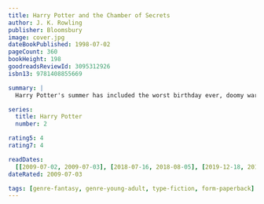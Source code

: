```yaml
---
title: Harry Potter and the Chamber of Secrets
author: J. K. Rowling
publisher: Bloomsbury
image: cover.jpg
dateBookPublished: 1998-07-02
pageCount: 360
bookHeight: 198
goodreadsReviewId: 3095312926
isbn13: 9781408855669

summary: |
  Harry Potter's summer has included the worst birthday ever, doomy warnings from a house-elf called Dobby, and rescue from the Dursleys by his friend Ron Weasley in a magical flying car! Back at Hogwarts School of Witchcraft and Wizardry for his second year, Harry hears strange whispers echo through empty corridors - and then the attacks start. Students are found as though turned to stone… Dobby's sinister predictions seem to be coming true.

series:
  title: Harry Potter
  number: 2

rating5: 4
rating7: 4

readDates:
  [[2009-07-02, 2009-07-03], [2018-07-16, 2018-08-05], [2019-12-18, 2019-12-22]]
dateRated: 2009-07-03

tags: [genre-fantasy, genre-young-adult, type-fiction, form-paperback]
---
```

